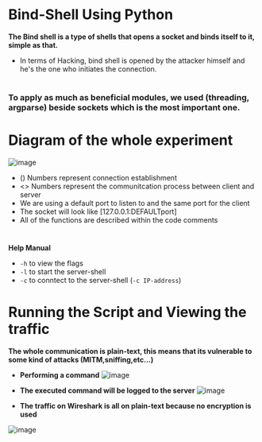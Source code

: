# Bind-Shell Using Python

**The Bind shell is a type of shells that opens a socket and binds itself to it, simple as that.**

- In terms of Hacking, bind shell is opened by the attacker himself and he's the one who initiates the connection.

#

### To apply as much as beneficial modules, we used (threading, argparse) beside sockets which is the most important one.


# Diagram of the whole experiment

![image](https://github.com/AwsGhanem/Bind-Shell/assets/123994471/c786b480-26aa-438f-b09b-b592ab2d0915)

- () Numbers represent connection establishment
- <> Numbers represent the communitcation process between client and server
- We are using a default port to listen to and the same port for the client
- The socket will look like [127.0.0.1:DEFAULTport]
- All of the functions are described within the code comments
#

**Help Manual** 
- `-h` to view the flags
- `-l` to start the server-shell
- `-c` to conntect to the server-shell (`-c IP-address`)

# Running the Script and Viewing the traffic 
**The whole communication is plain-text, this means that its vulnerable to some kind of attacks (MITM,sniffing,etc...)**


- **Performing a command**
![image](https://github.com/AwsGhanem/Bind-Shell/assets/123994471/9841515e-f025-4a15-ba84-1507124eabe8)

- **The executed command will be logged to the server**
![image](https://github.com/AwsGhanem/Bind-Shell/assets/123994471/3894b015-ed79-48f3-8793-ebff8f4076eb)

- **The traffic on Wireshark is all on plain-text because no encryption is used**

![image](https://github.com/AwsGhanem/Bind-Shell/assets/123994471/62871f00-b49c-4669-8200-1b45dfa288e0)





